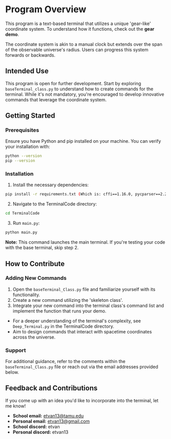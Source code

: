 # Program Overview

This program is a text-based terminal that utilizes a unique 'gear-like' coordinate system. To understand how it functions, check out the **gear demo**.

The coordinate system is akin to a manual clock but extends over the span of the observable universe's radius. Users can progress this system forwards or backwards.

## Intended Use

This program is open for further development. Start by exploring `baseTerminal_class.py` to understand how to create commands for the terminal. While it's not mandatory, you're encouraged to develop innovative commands that leverage the coordinate system.

## Getting Started

### Prerequisites

Ensure you have Python and pip installed on your machine. You can verify your installation with:
```bash
python --version
pip --version
```
### Installation

1. Install the necessary dependencies:
```bash
pip install -r requirements.txt (Which is: cffi==1.16.0, pycparser==2.21, pygame==2.5.2)
```

2. Navigate to the TerminalCode directory:
```bash
cd TerminalCode
```

3. Run `main.py`:
```bash
python main.py
```
**Note:** This command launches the main terminal. If you're testing your code with the base terminal, skip step 2.

## How to Contribute

### Adding New Commands

1. Open the `baseTerminal_Class.py` file and familiarize yourself with its functionality.
2. Create a new command utilizing the 'skeleton class'.
3. Integrate your new command into the terminal class's command list and implement the function that runs your demo.
- For a deeper understanding of the terminal's complexity, see `Deep_Terminal.py` in the TerminalCode directory.
- Aim to design commands that interact with spacetime coordinates across the universe.

### Support

For additional guidance, refer to the comments within the `baseTerminal_Class.py` file or reach out via the email addresses provided below.

## Feedback and Contributions

If you come up with an idea you'd like to incorporate into the terminal, let me know!
- **School email:** etvan13@tamu.edu
- **Personal email:** etvan13@gmail.com
- **School discord:** etvan
- **Personal discord:** etvan13

